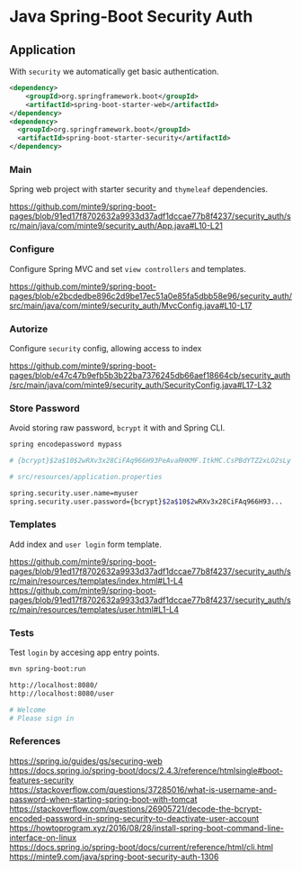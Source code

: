 # Java Spring-Boot Security Auth

## Application

With `security` we automatically get basic authentication.

~~~xml
<dependency>
    <groupId>org.springframework.boot</groupId>
    <artifactId>spring-boot-starter-web</artifactId>
</dependency>
<dependency>
  <groupId>org.springframework.boot</groupId>
  <artifactId>spring-boot-starter-security</artifactId>
</dependency>
~~~

### Main 

Spring web project with starter security and `thymeleaf` dependencies.

https://github.com/minte9/spring-boot-pages/blob/91ed17f8702632a9933d37adf1dccae77b8f4237/security_auth/src/main/java/com/minte9/security_auth/App.java#L10-L21

### Configure

Configure Spring MVC and set `view controllers` and templates.

https://github.com/minte9/spring-boot-pages/blob/e2bcdedbe896c2d9be17ec51a0e85fa5dbb58e96/security_auth/src/main/java/com/minte9/security_auth/MvcConfig.java#L10-L17

### Autorize

Configure `security` config, allowing access to index

https://github.com/minte9/spring-boot-pages/blob/e47c47b9efb5b3b22ba7376245db66aef18664cb/security_auth/src/main/java/com/minte9/security_auth/SecurityConfig.java#L17-L32

### Store Password

Avoid storing raw password, `bcrypt` it with and Spring CLI.

~~~sh
spring encodepassword mypass

# {bcrypt}$2a$10$2wRXv3x28CiFAq966H93PeAvaRHKMF.ItkMC.CsPBdYTZ2xLO2sLy
~~~
~~~sh
# src/resources/application.properties

spring.security.user.name=myuser
spring.security.user.password={bcrypt}$2a$10$2wRXv3x28CiFAq966H93...
~~~

### Templates

Add index and `user login` form template.

https://github.com/minte9/spring-boot-pages/blob/91ed17f8702632a9933d37adf1dccae77b8f4237/security_auth/src/main/resources/templates/index.html#L1-L4
https://github.com/minte9/spring-boot-pages/blob/91ed17f8702632a9933d37adf1dccae77b8f4237/security_auth/src/main/resources/templates/user.html#L1-L4

### Tests

Test `login` by accesing app entry points.

~~~sh
mvn spring-boot:run

http://localhost:8080/
http://localhost:8080/user

# Welcome
# Please sign in 
~~~


### References

https://spring.io/guides/gs/securing-web  
https://docs.spring.io/spring-boot/docs/2.4.3/reference/htmlsingle#boot-features-security  
https://stackoverflow.com/questions/37285016/what-is-username-and-password-when-starting-spring-boot-with-tomcat  
https://stackoverflow.com/questions/26905721/decode-the-bcrypt-encoded-password-in-spring-security-to-deactivate-user-account  
https://howtoprogram.xyz/2016/08/28/install-spring-boot-command-line-interface-on-linux  
https://docs.spring.io/spring-boot/docs/current/reference/html/cli.html  
https://minte9.com/java/spring-boot-security-auth-1306  
